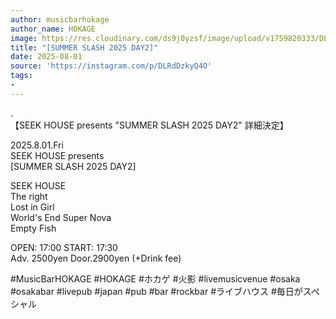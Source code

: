 ```yaml
---
author: musicbarhokage
author_name: HOKAGE
image: https://res.cloudinary.com/ds9j0yzsf/image/upload/v1759820333/DLRdDzkyQ4O.jpg
title: "[SUMMER SLASH 2025 DAY2]"
date: 2025-08-01
source: 'https://instagram.com/p/DLRdDzkyQ4O'
tags:
- 
---
```

.<br>
【SEEK HOUSE presents "SUMMER SLASH 2025 DAY2" 詳細決定】

2025.8.01.Fri<br>
SEEK HOUSE presents<br>
[SUMMER SLASH 2025 DAY2]

SEEK HOUSE<br>
The right<br>
Lost in Girl<br>
World's End Super Nova<br>
Empty Fish

OPEN: 17:00 START: 17:30<br>
Adv. 2500yen Door.2900yen (+Drink fee)

#MusicBarHOKAGE #HOKAGE #ホカゲ #火影 #livemusicvenue #osaka #osakabar #livepub #japan #pub #bar #rockbar #ライブハウス #毎日がスペシャル